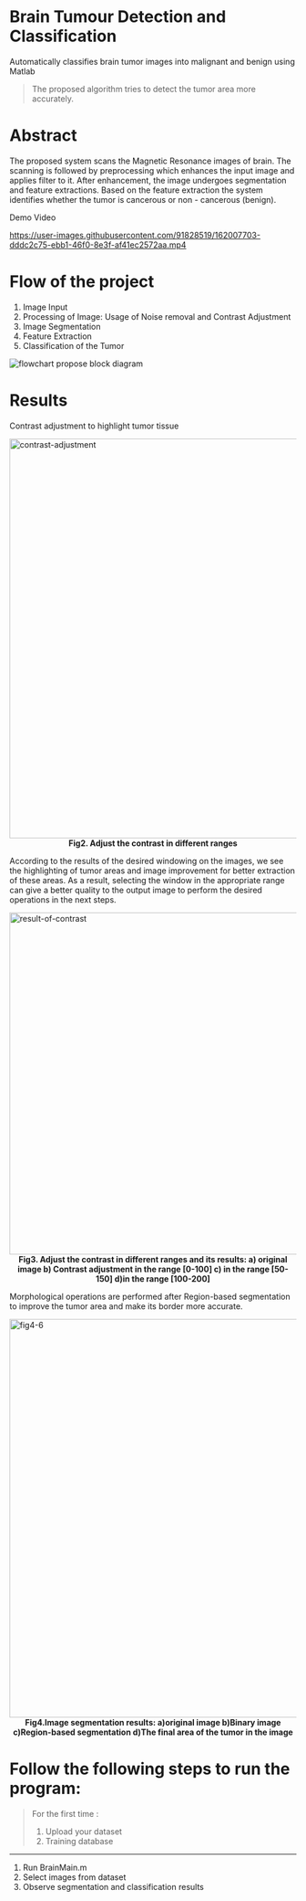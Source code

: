# Brain Tumour Detection and Classification
Automatically classifies brain tumor images into malignant and benign using Matlab
> The proposed algorithm tries to detect the tumor area more accurately.

# Abstract
The proposed system scans the Magnetic Resonance images of brain. The scanning is followed by preprocessing which enhances the input image and applies filter to it. After enhancement, the image undergoes segmentation and feature extractions. Based on the feature extraction the system identifies whether the tumor is cancerous or non - cancerous (benign).

Demo Video

https://user-images.githubusercontent.com/91828519/162007703-dddc2c75-ebb1-46f0-8e3f-af41ec2572aa.mp4



# Flow of the project
1. Image Input
2. Processing of Image: Usage of Noise removal and Contrast Adjustment
3. Image Segmentation
4. Feature Extraction
5. Classification of the Tumor

![flowchart](https://user-images.githubusercontent.com/91828519/162007032-8cb3719b-1c06-46a3-8b52-311e10ec4196.png)
propose block diagram 

# Results
Contrast adjustment to highlight tumor tissue

<img src="https://user-images.githubusercontent.com/91828519/162019373-03b4b0f8-f924-4332-b948-8b3fac5b17aa.png" width="700" alt="contrast-adjustment">
<figcaption align = "center"><b>Fig2. Adjust the contrast in different ranges</b></figcaption>


According to the results of the desired windowing on the images, we see the highlighting of tumor areas and image improvement for better extraction of these areas. As a result, selecting the window in the appropriate range can give a better quality to the output image to perform the desired operations in the next steps.

 <img src="https://user-images.githubusercontent.com/91828519/162024718-c2385b7f-284a-438e-8705-0b207e17b091.png" width="599" alt="result-of-contrast">
<figcaption align = "center"><b>Fig3. Adjust the contrast in different ranges and its results: a) original image b) Contrast adjustment in the range [0-100] c) in the range [50-150] d)in the range [100-200]</b></figcaption>

Morphological operations are performed after Region-based segmentation to improve the tumor area and make its border more accurate.

<img width="698" alt="fig4-6" src="https://user-images.githubusercontent.com/91828519/162045441-c44b8a3b-1dd3-4963-8be4-7c404096fca3.png">
<figcaption align = "center"><b>Fig4.Image segmentation results: a)original image b)Binary image c)Region-based segmentation d)The final area of the tumor in the image</b></figcaption>


# Follow the following steps to run the program:
>For the first time :
>1. Upload your dataset
>2. Training database
-----------
1. Run BrainMain.m
2. Select images from dataset
3. Observe segmentation and classification results

